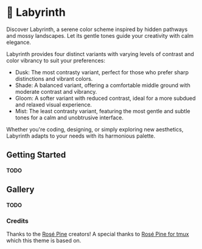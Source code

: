 # 🌿 Labyrinth

Discover Labyrinth, a serene color scheme inspired by hidden pathways and mossy landscapes. Let its gentle tones guide your creativity with calm elegance.

Labyrinth provides four distinct variants with varying levels of contrast and color vibrancy to suit your preferences:

 - Dusk: The most contrasty variant, perfect for those who prefer sharp distinctions and vibrant colors.
 - Shade: A balanced variant, offering a comfortable middle ground with moderate contrast and vibrancy.
 - Gloom: A softer variant with reduced contrast, ideal for a more subdued and relaxed visual experience.
 - Mist: The least contrasty variant, featuring the most gentle and subtle tones for a calm and unobtrusive interface.

Whether you're coding, designing, or simply exploring new aesthetics, Labyrinth adapts to your needs with its harmonious palette.

## Getting Started

#### TODO

## Gallery

#### TODO

### Credits

Thanks to the [Rosé Pine](https://github.com/rose-pine) creators!
A special thanks to [Rosé Pine for tmux](https://github.com/rose-pine/tmux) which this theme is based on.

